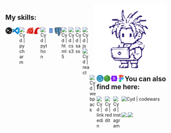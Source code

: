 <img align="right" src="picsvg_download.svg" width="230" />


    
## My skills:
   [<img align="left" alt="Cyd | terminal" width="22px" src="https://raw.githubusercontent.com/github/explore/80688e429a7d4ef2fca1e82350fe8e3517d3494d/topics/terminal/terminal.png" />][terminal]
   [<img align="left" alt="Cyd | vscode" width="22px" src="https://raw.githubusercontent.com/github/explore/80688e429a7d4ef2fca1e82350fe8e3517d3494d/topics/visual-studio-code/visual-studio-code.png" />][vscode]
   [<img align="left" alt="Cyd | pycharm" width="22px" src="https://upload.wikimedia.org/wikipedia/commons/thumb/1/1d/PyCharm_Icon.svg/1200px-PyCharm_Icon.svg.png" />][pycharm]
   [<img align="left" alt="Cyd | ruby" width="22px" src="https://github.com/devicons/devicon/raw/master/icons/ruby/ruby-plain.svg" />][ruby]
   [<img align="left" alt="Cyd | rails" width="22px" src="https://github.com/devicons/devicon/raw/master/icons/rails/rails-plain.svg" />][rails]
   [<img align="left" alt="Cyd | python" width="22px" src="https://raw.githubusercontent.com/danielcranney/readme-generator/main/public/icons/skills/python-colored.svg" />][python]
   [<img align="left" alt="Cyd | sqlite" width="22px" src="https://raw.githubusercontent.com/github/explore/80688e429a7d4ef2fca1e82350fe8e3517d3494d/topics/sql/sql.png" />][sqlite]
    [<img align="left" alt="Cyd | postgre" width="22px" src="https://raw.githubusercontent.com/github/explore/80688e429a7d4ef2fca1e82350fe8e3517d3494d/topics/postgresql/postgresql.png" width="28" height="28" alt="postgresql" />][postgre]
    [<img align="left" alt="Cyd | html5" width="22px" src="https://raw.githubusercontent.com/danielcranney/readme-generator/main/public/icons/skills/html5-colored.svg" alt="html5" />][html5]
    [<img align="left" alt="Cyd | css3" width="22px" src="https://raw.githubusercontent.com/danielcranney/readme-generator/main/public/icons/skills/css3-colored.svg" alt="css3" />][css3]
    [<img align="left" alt="Cyd | sass" width="22px" src="https://raw.githubusercontent.com/danielcranney/readme-generator/main/public/icons/skills/sass-colored.svg" alt="sass" />][sass]
    [<img align="left" alt="Cyd | js" width="22px" src="https://raw.githubusercontent.com/danielcranney/readme-generator/main/public/icons/skills/javascript-colored.svg" alt="js" />][js]
    [<img align="left" alt="Cyd | react" width="22px" src="https://raw.githubusercontent.com/danielcranney/readme-generator/main/public/icons/skills/react-colored.svg" alt="react" />][react]
    [<img align="left" alt="Cyd | webpack" width="22px" src="https://raw.githubusercontent.com/danielcranney/readme-generator/main/public/icons/skills/webpack-colored.svg" alt="webpack" />][webpack] 
    [<img align="left" alt="Cyd | yarn" width="22px" src="https://github.com/devicons/devicon/blob/master/icons/yarn/yarn-original.svg" alt="yarn" />][yarn]
    [<img align="left" alt="Cyd | node" width="22px" src="https://github.com/devicons/devicon/blob/master/icons/nodejs/nodejs-original.svg" alt="node" />][node]
    [<img align="left" alt="Cyd | bootstrap" width="22px" src="https://github.com/devicons/devicon/blob/master/icons/bootstrap/bootstrap-original.svg" alt="bootstrap" />][bootstrap]
    [<img align="left" alt="Cyd | figma" width="22px" src="https://github.com/devicons/devicon/blob/master/icons/figma/figma-original.svg" alt="figma" />][figma]
    <br>
   
 ## You can also find me here:      
   [<img align="left" alt="Cyd | linkedin" width="26px" src="https://static-00.iconduck.com/assets.00/linkedin-icon-1024x1024-net2o24e.png" />][linkedin]

   [<img align="left" alt="Cyd | reddit" width="26px" src="https://images-wixmp-ed30a86b8c4ca887773594c2.wixmp.com/f/5f2341f8-fcf0-4158-be94-5c3a374e71e7/d8w5gj3-b933c9f2-7ded-461d-8e05-c8425fd4090b.png?token=eyJ0eXAiOiJKV1QiLCJhbGciOiJIUzI1NiJ9.eyJzdWIiOiJ1cm46YXBwOjdlMGQxODg5ODIyNjQzNzNhNWYwZDQxNWVhMGQyNmUwIiwiaXNzIjoidXJuOmFwcDo3ZTBkMTg4OTgyMjY0MzczYTVmMGQ0MTVlYTBkMjZlMCIsIm9iaiI6W1t7InBhdGgiOiJcL2ZcLzVmMjM0MWY4LWZjZjAtNDE1OC1iZTk0LTVjM2EzNzRlNzFlN1wvZDh3NWdqMy1iOTMzYzlmMi03ZGVkLTQ2MWQtOGUwNS1jODQyNWZkNDA5MGIucG5nIn1dXSwiYXVkIjpbInVybjpzZXJ2aWNlOmZpbGUuZG93bmxvYWQiXX0.2ZZoUSSs4XzKICmQuA5Irw2rSip47OVO9-CL7KVsMFI" />][reddit]

   [<img align="left" alt="Cyd | instagram" width="26px" src="https://upload.wikimedia.org/wikipedia/commons/thumb/a/a5/Instagram_icon.png/1200px-Instagram_icon.png" />][instagram]

   [<img align="left" alt="Cyd | codewars" src="https://www.codewars.com/users/cydlos/badges/micro" />][codewars]
   <br><br>
   
<a href="https://github.com/anuraghazra/github-readme-stats">
  <img height=200 align="center" src="https://github-readme-stats.vercel.app/api?username=cydlos" />
</a>
<a href="https://github.com/anuraghazra/convoychat">
  <img height=200 align="center" src="https://github-readme-stats.vercel.app/api/top-langs?username=cydlos&layout=compact&hide_progress=true&langs_count=8&card_width=320" />
</a>
  
[terminal]: https://www.zsh.org/
[vscode]: https://code.visualstudio.com/
[pycharm]: https://www.jetbrains.com/pycharm/
[ruby]: https://www.ruby-lang.org/
[rails]: https://rubyonrails.org/
[python]: https://www.python.org/
[sqlite]: https://www.sqlite.org/index.html
[postgre]: https://www.postgresql.org/
[html5]: https://developer.mozilla.org/en-US/docs/Glossary/HTML5
[css3]: https://www.w3.org/TR/CSS/#css
[sass]: https://sass-lang.com/
[js]: https://developer.mozilla.org/en-US/docs/Web/JavaScript
[react]: https://react.dev
[webpack]: https://webpack.js.org/ 
[yarn]: https://yarnpkg.com/
[node]: https://nodejs.org/
[bootstrap]: https://getbootstrap.com/
[figma]: https://www.figma.com/
    
[linkedin]: https://www.linkedin.com/in/cyd87/
[codewars]: https://www.codewars.com/users/cydlos
[instagram]: https://www.instagram.com/cydlsk/
[reddit]: https://www.reddit.com/user/crescenzio_ronquetto

